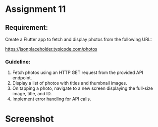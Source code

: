 # Assignment 11

## Requirement:

Create a Flutter app to fetch and display photos from the following URL:

https://jsonplaceholder.typicode.com/photos

### Guideline:

1. Fetch photos using an HTTP GET request from the provided API endpoint.
2. Display a list of photos with titles and thumbnail images.
3. On tapping a photo, navigate to a new screen displaying the full-size image, title, and ID.
4. Implement error handling for API calls.

# Screenshot

